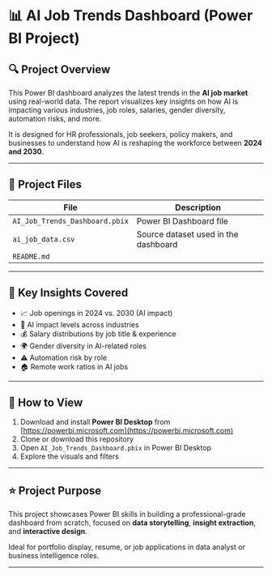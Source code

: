 
# 📊 AI Job Trends Dashboard (Power BI Project)

## 🔍 Project Overview

This Power BI dashboard analyzes the latest trends in the **AI job market** using real-world data. The report visualizes key insights on how AI is impacting various industries, job roles, salaries, gender diversity, automation risks, and more.

It is designed for HR professionals, job seekers, policy makers, and businesses to understand how AI is reshaping the workforce between **2024 and 2030**.

---

## 📁 Project Files

| File | Description |
|------|-------------|
| `AI_Job_Trends_Dashboard.pbix` | Power BI Dashboard file |
| `ai_job_data.csv` | Source dataset used in the dashboard |
| `README.md` 

---

## 📌 Key Insights Covered

- 📈 Job openings in 2024 vs. 2030 (AI impact)
- 🧠 AI impact levels across industries
- 💰 Salary distributions by job title & experience
- 🌍 Gender diversity in AI-related roles
- ⚠️ Automation risk by role
- 🏠 Remote work ratios in AI jobs

---

## 🚀 How to View

1. Download and install **Power BI Desktop** from [https://powerbi.microsoft.com](https://powerbi.microsoft.com)
2. Clone or download this repository
3. Open `AI_Job_Trends_Dashboard.pbix` in Power BI Desktop
4. Explore the visuals and filters

---

## ⭐ Project Purpose

This project showcases Power BI skills in building a professional-grade dashboard from scratch, focused on **data storytelling**, **insight extraction**, and **interactive design**.

Ideal for portfolio display, resume, or job applications in data analyst or business intelligence roles.

---
